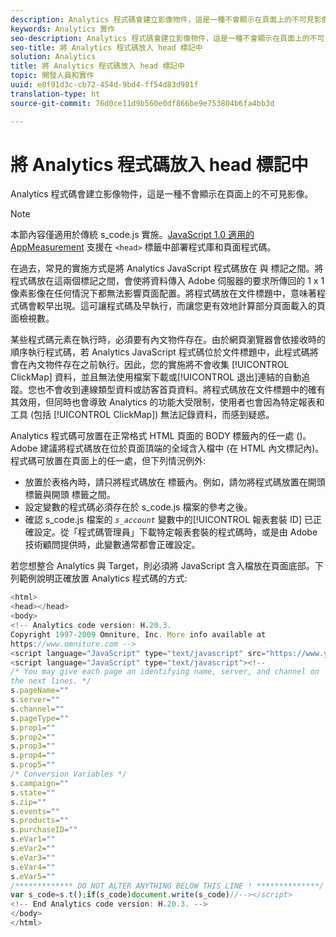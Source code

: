 ```yaml
---
description: Analytics 程式碼會建立影像物件，這是一種不會顯示在頁面上的不可見影像。
keywords: Analytics 實作
seo-description: Analytics 程式碼會建立影像物件，這是一種不會顯示在頁面上的不可見影像。
seo-title: 將 Analytics 程式碼放入 head 標記中
solution: Analytics
title: 將 Analytics 程式碼放入 head 標記中
topic: 開發人員和實作
uuid: e8f91d3c-cb72-454d-9bd4-ff54d83d981f
translation-type: ht
source-git-commit: 76d0ce11d9b560e0df866be9e753804b6fa4bb3d

---
```



# 將 Analytics 程式碼放入 head 標記中

Analytics 程式碼會建立影像物件，這是一種不會顯示在頁面上的不可見影像。

>[!NOTE]
>
>本節內容僅適用於傳統 s_code.js 實施。[JavaScript 1.0 適用的 AppMeasurement](../../../implement/js-implementation/c-appmeasurement-js/appmeasure-mjs.md#concept_F3957D7093A94216BD79F35CFC1557E8) 支援在 `<head>` 標籤中部署程式庫和頁面程式碼。

在過去，常見的實施方式是將 Analytics JavaScript 程式碼放在  <head><meta http-equiv="Content-Type" content="text/html; charset=UTF-8"> 與 </head> 標記之間。將程式碼放在這兩個標記之間，會使將資料傳入 Adobe 伺服器的要求所傳回的 1 x 1 像素影像在任何情況下都無法影響頁面配置。將程式碼放在文件標題中，意味著程式碼會較早出現。這可讓程式碼及早執行，而讓您更有效地計算部分頁面載入的頁面檢視數。

某些程式碼元素在執行時，必須要有內文物件存在。由於網頁瀏覽器會依接收時的順序執行程式碼，若 Analytics JavaScript 程式碼位於文件標題中，此程式碼將會在內文物件存在之前執行。因此，您的實施將不會收集 [!UICONTROL ClickMap] 資料，並且無法使用檔案下載或[!UICONTROL 退出]連結的自動追蹤。您也不會收到連線類型資料或訪客首頁資料。將程式碼放在文件標題中的確有其效用，但同時也會導致 Analytics 的功能大受限制，使用者也會因為特定報表和工具 (包括 [!UICONTROL ClickMap]) 無法記錄資料，而感到疑惑。

Analytics 程式碼可放置在正常格式 HTML 頁面的 BODY 標籤內的任一處 (<BODY></BODY>)。Adobe 建議將程式碼放在位於頁面頂端的全域含入檔中 (在 HTML 內文標記內)。程式碼可放置在頁面上的任一處，但下列情況例外: 

* 放置於表格內時，請只將程式碼放在 <td></td> 標籤內。例如，請勿將程式碼放置在開頭 <tr> 標籤與開頭 <td> 標籤之間。
* 設定變數的程式碼必須存在於 s_code.js 檔案的參考之後。
* 確認 s_code.js 檔案的 *`s_account`* 變數中的[!UICONTROL 報表套裝 ID] 已正確設定。從「程式碼管理員」下載特定報表套裝的程式碼時，或是由 Adobe 技術顧問提供時，此變數通常都會正確設定。

若您想整合 Analytics 與 Target，則必須將 JavaScript 含入檔放在頁面底部。下列範例說明正確放置 Analytics 程式碼的方式: 

```js
<html> 
<head></head> 
<body> 
<!-- Analytics code version: H.20.3. 
Copyright 1997-2009 Omniture, Inc. More info available at 
https://www.omniture.com --> 
<script language="JavaScript" type="text/javascript" src="https://www.yourdomain.com/js/s_code.js"></script> 
<script language="JavaScript" type="text/javascript"><!-- 
/* You may give each page an identifying name, server, and channel on 
the next lines. */ 
s.pageName="" 
s.server="" 
s.channel="" 
s.pageType="" 
s.prop1="" 
s.prop2="" 
s.prop3="" 
s.prop4="" 
s.prop5="" 
/* Conversion Variables */ 
s.campaign="" 
s.state="" 
s.zip="" 
s.events="" 
s.products="" 
s.purchaseID="" 
s.eVar1="" 
s.eVar2="" 
s.eVar3="" 
s.eVar4="" 
s.eVar5="" 
/************* DO NOT ALTER ANYTHING BELOW THIS LINE ! **************/ 
var s_code=s.t();if(s_code)document.write(s_code)//--></script> 
<!-- End Analytics code version: H.20.3. --> 
</body> 
</html> 
```

